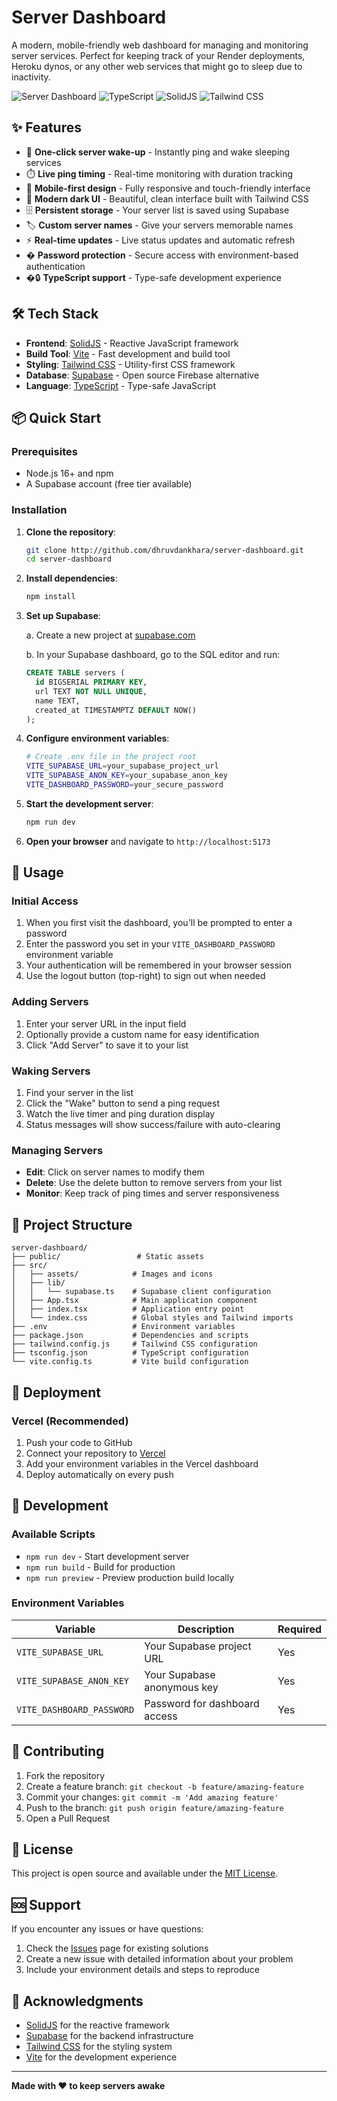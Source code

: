 # Server Dashboard

A modern, mobile-friendly web dashboard for managing and monitoring server services. Perfect for keeping track of your Render deployments, Heroku dynos, or any other web services that might go to sleep due to inactivity.

![Server Dashboard](https://img.shields.io/badge/status-active-brightgreen) ![TypeScript](https://img.shields.io/badge/TypeScript-007ACC?logo=typescript&logoColor=white) ![SolidJS](https://img.shields.io/badge/SolidJS-2c4f7c?logo=solid&logoColor=white) ![Tailwind CSS](https://img.shields.io/badge/Tailwind_CSS-38B2AC?logo=tailwind-css&logoColor=white)

## ✨ Features

- 🚀 **One-click server wake-up** - Instantly ping and wake sleeping services
- ⏱️ **Live ping timing** - Real-time monitoring with duration tracking
- 📱 **Mobile-first design** - Fully responsive and touch-friendly interface
- 🎨 **Modern dark UI** - Beautiful, clean interface built with Tailwind CSS
- 🗄️ **Persistent storage** - Your server list is saved using Supabase
- 🏷️ **Custom server names** - Give your servers memorable names
- ⚡ **Real-time updates** - Live status updates and automatic refresh
- � **Password protection** - Secure access with environment-based authentication
- �🔒 **TypeScript support** - Type-safe development experience

## 🛠️ Tech Stack

- **Frontend**: [SolidJS](https://solidjs.com/) - Reactive JavaScript framework
- **Build Tool**: [Vite](https://vitejs.dev/) - Fast development and build tool
- **Styling**: [Tailwind CSS](https://tailwindcss.com/) - Utility-first CSS framework
- **Database**: [Supabase](https://supabase.com/) - Open source Firebase alternative
- **Language**: [TypeScript](https://typescriptlang.org/) - Type-safe JavaScript

## 📦 Quick Start

### Prerequisites

- Node.js 16+ and npm
- A Supabase account (free tier available)

### Installation

1. **Clone the repository**:

   ```bash
   git clone http://github.com/dhruvdankhara/server-dashboard.git
   cd server-dashboard
   ```

2. **Install dependencies**:

   ```bash
   npm install
   ```

3. **Set up Supabase**:

   a. Create a new project at [supabase.com](https://supabase.com)

   b. In your Supabase dashboard, go to the SQL editor and run:

   ```sql
   CREATE TABLE servers (
     id BIGSERIAL PRIMARY KEY,
     url TEXT NOT NULL UNIQUE,
     name TEXT,
     created_at TIMESTAMPTZ DEFAULT NOW()
   );
   ```

4. **Configure environment variables**:

   ```bash
   # Create .env file in the project root
   VITE_SUPABASE_URL=your_supabase_project_url
   VITE_SUPABASE_ANON_KEY=your_supabase_anon_key
   VITE_DASHBOARD_PASSWORD=your_secure_password
   ```

5. **Start the development server**:

   ```bash
   npm run dev
   ```

6. **Open your browser** and navigate to `http://localhost:5173`

## 📖 Usage

### Initial Access

1. When you first visit the dashboard, you'll be prompted to enter a password
2. Enter the password you set in your `VITE_DASHBOARD_PASSWORD` environment variable
3. Your authentication will be remembered in your browser session
4. Use the logout button (top-right) to sign out when needed

### Adding Servers

1. Enter your server URL in the input field
2. Optionally provide a custom name for easy identification
3. Click "Add Server" to save it to your list

### Waking Servers

1. Find your server in the list
2. Click the "Wake" button to send a ping request
3. Watch the live timer and ping duration display
4. Status messages will show success/failure with auto-clearing

### Managing Servers

- **Edit**: Click on server names to modify them
- **Delete**: Use the delete button to remove servers from your list
- **Monitor**: Keep track of ping times and server responsiveness

## 📁 Project Structure

```
server-dashboard/
├── public/                 # Static assets
├── src/
│   ├── assets/            # Images and icons
│   ├── lib/
│   │   └── supabase.ts    # Supabase client configuration
│   ├── App.tsx            # Main application component
│   ├── index.tsx          # Application entry point
│   └── index.css          # Global styles and Tailwind imports
├── .env                   # Environment variables
├── package.json           # Dependencies and scripts
├── tailwind.config.js     # Tailwind CSS configuration
├── tsconfig.json          # TypeScript configuration
└── vite.config.ts         # Vite build configuration
```

## 🚀 Deployment

### Vercel (Recommended)

1. Push your code to GitHub
2. Connect your repository to [Vercel](https://vercel.com)
3. Add your environment variables in the Vercel dashboard
4. Deploy automatically on every push

## 🔧 Development

### Available Scripts

- `npm run dev` - Start development server
- `npm run build` - Build for production
- `npm run preview` - Preview production build locally

### Environment Variables

| Variable                  | Description                   | Required |
| ------------------------- | ----------------------------- | -------- |
| `VITE_SUPABASE_URL`       | Your Supabase project URL     | Yes      |
| `VITE_SUPABASE_ANON_KEY`  | Your Supabase anonymous key   | Yes      |
| `VITE_DASHBOARD_PASSWORD` | Password for dashboard access | Yes      |

## 🤝 Contributing

1. Fork the repository
2. Create a feature branch: `git checkout -b feature/amazing-feature`
3. Commit your changes: `git commit -m 'Add amazing feature'`
4. Push to the branch: `git push origin feature/amazing-feature`
5. Open a Pull Request

## 📝 License

This project is open source and available under the [MIT License](LICENSE).

## 🆘 Support

If you encounter any issues or have questions:

1. Check the [Issues](../../issues) page for existing solutions
2. Create a new issue with detailed information about your problem
3. Include your environment details and steps to reproduce

## 🙏 Acknowledgments

- [SolidJS](https://solidjs.com/) for the reactive framework
- [Supabase](https://supabase.com/) for the backend infrastructure
- [Tailwind CSS](https://tailwindcss.com/) for the styling system
- [Vite](https://vitejs.dev/) for the development experience

---

**Made with ❤️ to keep servers awake**
